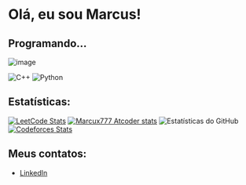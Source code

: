 # Olá, eu sou Marcus!

## Programando...

![image](https://github.com/Marcux777/Marcux777/assets/77116012/a37f8a65-56a9-41fc-9d5b-6bb2b3eb0840)



![C++](https://img.shields.io/badge/-C%2B%2B-00599C?style=flat-square&logo=c%2B%2B&logoColor=white)
![Python](https://img.shields.io/badge/-Python-3776AB?style=flat-square&logo=Python&logoColor=white)

## Estatísticas:

[![LeetCode Stats](https://leetcard.jacoblin.cool/Marcux777?theme=dark&font=Domine&ext=heatmap)](https://leetcode.com/u/Marcux777/)
[![Marcux777 Atcoder stats](https://atcoder-readme-stats.vercel.app/stats/Marcux777?show_history=5&width=450)](https://github.com/iwbc-mzk/atcoder-readme-stats)
![Estatísticas do GitHub](https://github-readme-stats.vercel.app/api?username=Marcux777&show_icons=true&theme=dracula)
[![Codeforces Stats](https://codeforces-readme-stats.vercel.app/api/card?username=marcus777)](https://codeforces.com/profile/marcus777)


## Meus contatos:

- [LinkedIn](https://www.linkedin.com/in/marcus-silva-85524a180/)
